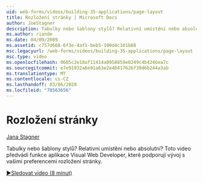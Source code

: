```yaml
---
uid: web-forms/videos/building-35-applications/page-layout
title: Rozložení stránky | Microsoft Docs
author: JoeStagner
description: Tabulky nebo šablony stylů? Relativní umístění nebo absolutní? Toto video předvádí funkce aplikace Visual Web Developer, které podporují vývoj s jo...
ms.author: riande
ms.date: 04/09/2009
ms.assetid: c757d668-6f3e-4af1-beb5-100d4c101b88
msc.legacyurl: /web-forms/videos/building-35-applications/page-layout
msc.type: video
ms.openlocfilehash: 0605c2e18af11414a0958859e0249c4b4246ea7c
ms.sourcegitcommit: e7e91932a6e91a63e2e46417626f39d6b244a3ab
ms.translationtype: MT
ms.contentlocale: cs-CZ
ms.lasthandoff: 03/06/2020
ms.locfileid: "78563656"
---
```

# <a name="page-layout"></a>Rozložení stránky

[Jana Stagner](https://github.com/JoeStagner)

Tabulky nebo šablony stylů? Relativní umístění nebo absolutní? Toto video předvádí funkce aplikace Visual Web Developer, které podporují vývoj s vašimi preferencemi rozložení stránky.

[&#9654;Sledovat video (8 minut)](https://channel9.msdn.com/Blogs/ASP-NET-Site-Videos/page-layout)
